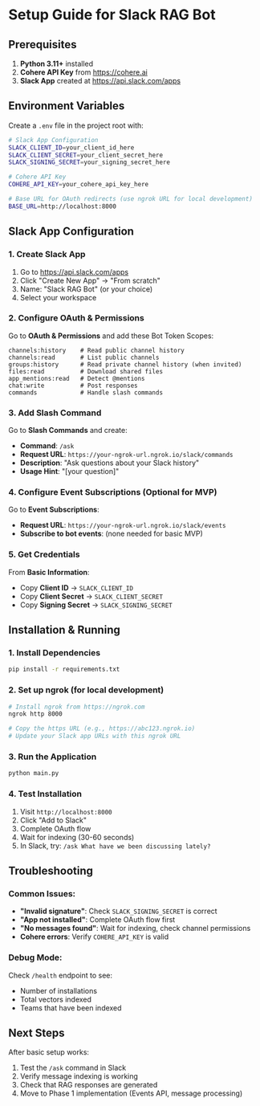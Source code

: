 # Setup Guide for Slack RAG Bot

## Prerequisites

1. **Python 3.11+** installed
2. **Cohere API Key** from https://cohere.ai
3. **Slack App** created at https://api.slack.com/apps

## Environment Variables

Create a `.env` file in the project root with:

```bash
# Slack App Configuration
SLACK_CLIENT_ID=your_client_id_here
SLACK_CLIENT_SECRET=your_client_secret_here
SLACK_SIGNING_SECRET=your_signing_secret_here

# Cohere API Key
COHERE_API_KEY=your_cohere_api_key_here

# Base URL for OAuth redirects (use ngrok URL for local development)
BASE_URL=http://localhost:8000
```

## Slack App Configuration

### 1. Create Slack App
1. Go to https://api.slack.com/apps
2. Click "Create New App" → "From scratch"
3. Name: "Slack RAG Bot" (or your choice)
4. Select your workspace

### 2. Configure OAuth & Permissions
Go to **OAuth & Permissions** and add these Bot Token Scopes:
```
channels:history    # Read public channel history
channels:read       # List public channels
groups:history      # Read private channel history (when invited)
files:read          # Download shared files
app_mentions:read   # Detect @mentions
chat:write          # Post responses
commands            # Handle slash commands
```

### 3. Add Slash Command
Go to **Slash Commands** and create:
- **Command**: `/ask`
- **Request URL**: `https://your-ngrok-url.ngrok.io/slack/commands`
- **Description**: "Ask questions about your Slack history"
- **Usage Hint**: "[your question]"

### 4. Configure Event Subscriptions (Optional for MVP)
Go to **Event Subscriptions**:
- **Request URL**: `https://your-ngrok-url.ngrok.io/slack/events`
- **Subscribe to bot events**: (none needed for basic MVP)

### 5. Get Credentials
From **Basic Information**:
- Copy **Client ID** → `SLACK_CLIENT_ID`
- Copy **Client Secret** → `SLACK_CLIENT_SECRET`
- Copy **Signing Secret** → `SLACK_SIGNING_SECRET`

## Installation & Running

### 1. Install Dependencies
```bash
pip install -r requirements.txt
```

### 2. Set up ngrok (for local development)
```bash
# Install ngrok from https://ngrok.com
ngrok http 8000

# Copy the https URL (e.g., https://abc123.ngrok.io)
# Update your Slack app URLs with this ngrok URL
```

### 3. Run the Application
```bash
python main.py
```

### 4. Test Installation
1. Visit `http://localhost:8000`
2. Click "Add to Slack"
3. Complete OAuth flow
4. Wait for indexing (30-60 seconds)
5. In Slack, try: `/ask What have we been discussing lately?`

## Troubleshooting

### Common Issues:
- **"Invalid signature"**: Check `SLACK_SIGNING_SECRET` is correct
- **"App not installed"**: Complete OAuth flow first
- **"No messages found"**: Wait for indexing, check channel permissions
- **Cohere errors**: Verify `COHERE_API_KEY` is valid

### Debug Mode:
Check `/health` endpoint to see:
- Number of installations
- Total vectors indexed
- Teams that have been indexed

## Next Steps

After basic setup works:
1. Test the `/ask` command in Slack
2. Verify message indexing is working
3. Check that RAG responses are generated
4. Move to Phase 1 implementation (Events API, message processing)
